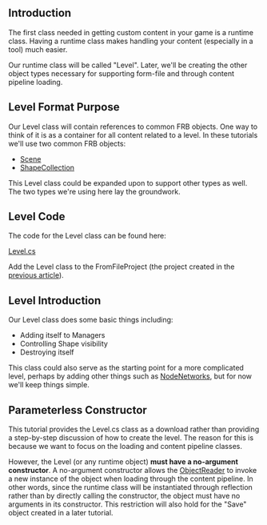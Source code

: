 ## Introduction

The first class needed in getting custom content in your game is a runtime class. Having a runtime class makes handling your content (especially in a tool) much easier.

Our runtime class will be called "Level". Later, we'll be creating the other object types necessary for supporting form-file and through content pipeline loading.

## Level Format Purpose

Our Level class will contain references to common FRB objects. One way to think of it is as a container for all content related to a level. In these tutorials we'll use two common FRB objects:

-   [Scene](/frb/docs/index.php?title=FlatRedBall.Scene "FlatRedBall.Scene")
-   [ShapeCollection](/frb/docs/index.php?title=FlatRedBall.Math.Geometry.ShapeCollection "FlatRedBall.Math.Geometry.ShapeCollection")

This Level class could be expanded upon to support other types as well. The two types we're using here lay the groundwork.

## Level Code

The code for the Level class can be found here:

[Level.cs](/frb/docs/images/d/d4/Level.cs "Level.cs")

Add the Level class to the FromFileProject (the project created in the [previous article](/frb/docs/index.php?title=FlatRedBallXna:Tutorials:Custom_Files_and_Content_Pipeline:Setting_up_your_projects "FlatRedBallXna:Tutorials:Custom Files and Content Pipeline:Setting up your projects")).

## Level Introduction

Our Level class does some basic things including:

-   Adding itself to Managers
-   Controlling Shape visibility
-   Destroying itself

This class could also serve as the starting point for a more complicated level, perhaps by adding other things such as [NodeNetworks](/frb/docs/index.php?title=FlatRedBall.AI.Pathfinding.NodeNetwork "FlatRedBall.AI.Pathfinding.NodeNetwork"), but for now we'll keep things simple.

## Parameterless Constructor

This tutorial provides the Level.cs class as a download rather than providing a step-by-step discussion of how to create the level. The reason for this is because we want to focus on the loading and content pipeline classes.

However, the Level (or any runtime object) **must have a no-argument constructor**. A no-argument constructor allows the [ObjectReader](/frb/docs/index.php?title=FlatRedBall.Content.ObjectReader&action=edit&redlink=1 "FlatRedBall.Content.ObjectReader (page does not exist)") to invoke a new instance of the object when loading through the content pipeline. In other words, since the runtime class will be instantiated through reflection rather than by directly calling the constructor, the object must have no arguments in its constructor. This restriction will also hold for the "Save" object created in a later tutorial.
